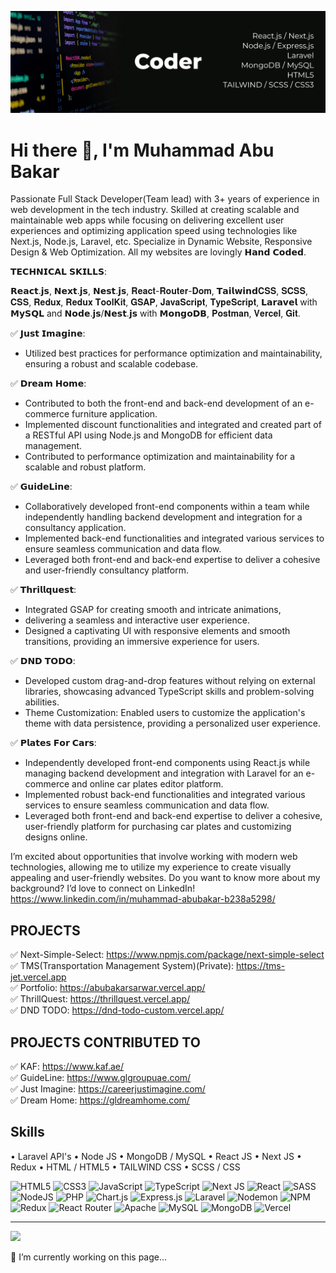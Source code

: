 ![Web App Developer](https://github.com/abubakar-sarwar/abubakar-sarwar/blob/main/banner.jpg)

# Hi there 👋, I'm Muhammad Abu Bakar
Passionate Full Stack Developer(Team lead) with 3+ years of experience in web development in the tech industry. Skilled at creating scalable and maintainable web apps while focusing on delivering excellent user experiences and optimizing application speed using technologies like Next.js, Node.js, Laravel, etc. Specialize in Dynamic Website, Responsive Design & Web Optimization. All my websites are lovingly 𝗛𝗮𝗻𝗱 𝗖𝗼𝗱𝗲𝗱.

𝗧𝗘𝗖𝗛𝗡𝗜𝗖𝗔𝗟 𝗦𝗞𝗜𝗟𝗟𝗦:<br/>
<p>
𝗥𝗲𝗮𝗰𝘁.𝗷𝘀, 𝗡𝗲𝘅𝘁.𝗷𝘀, 𝗡𝗲𝘀𝘁.𝗷𝘀, 𝐑𝐞𝐚𝐜𝐭-𝐑𝐨𝐮𝐭𝐞𝐫-𝐃𝐨𝐦, 𝗧𝗮𝗶𝗹𝘄𝗶𝗻𝗱𝐂𝐒𝐒, 𝐒𝐂𝐒𝐒, 𝐂𝐒𝐒, 𝐑𝐞𝐝𝐮𝐱, 𝐑𝐞𝐝𝐮𝐱 𝐓𝐨𝐨𝐥𝐊𝐢𝐭, 𝐆𝐒𝐀𝐏, 𝐉𝐚𝐯𝐚𝐒𝐜𝐫𝐢𝐩𝐭, 𝐓𝐲𝐩𝐞𝐒𝐜𝐫𝐢𝐩𝐭, 𝗟𝗮𝗿𝗮𝘃𝗲𝗹 with 𝗠𝘆𝗦𝗤𝗟 and 𝗡𝗼𝗱𝗲.𝗷𝘀/𝗡𝗲𝘀𝘁.𝗷𝘀 with 𝗠𝗼𝗻𝗴𝗼𝗗𝗕, 𝐏𝐨𝐬𝐭𝐦𝐚𝐧, 𝐕𝐞𝐫𝐜𝐞𝐥, 𝐆𝐢𝐭.
</p>
✅ 𝗝𝘂𝘀𝘁 𝗜𝗺𝗮𝗴𝗶𝗻𝗲:
<ul>
  <li>
	Utilized best practices for performance optimization and maintainability, ensuring a robust and scalable codebase.
  </li>
</ul>
✅ 𝗗𝗿𝗲𝗮𝗺 𝗛𝗼𝗺𝗲:
<ul>
  <li>
	Contributed to both the front-end and back-end development of an e-commerce furniture application.
  </li>
  <li>
	Implemented discount functionalities and integrated and created part of a RESTful API using Node.js and MongoDB for efficient data management.
  </li>
  <li>
	 Contributed to performance optimization and maintainability for a scalable and robust platform.
  </li>
</ul>
✅ 𝗚𝘂𝗶𝗱𝗲𝗟𝗶𝗻𝗲:
<ul>
  <li>
	Collaboratively developed front-end components within a team while independently handling backend development and integration for a consultancy application.
  </li>
  <li>
	Implemented back-end functionalities and integrated various services to ensure seamless communication and data flow.
  </li>
  <li>
	Leveraged both front-end and back-end expertise to deliver a cohesive and user-friendly consultancy platform.
  </li>
</ul>
✅ 𝗧𝗵𝗿𝗶𝗹𝗹𝗾𝘂𝗲𝘀𝘁:
<ul>
  <li>
	Integrated GSAP for creating smooth and intricate animations,
  </li>
  <li>
	delivering a seamless and interactive user experience.
  </li>
  <li>
	Designed a captivating UI with responsive elements and smooth transitions, providing an immersive experience for users.
  </li>
</ul>
✅ 𝗗𝗡𝗗 𝗧𝗢𝗗𝗢:
<ul>
  <li>
	Developed custom drag-and-drop features without relying on external libraries, showcasing advanced TypeScript skills and problem-solving abilities.
  </li>
  <li>
	Theme Customization: Enabled users to customize the application's theme with data persistence, providing a personalized user experience.
  </li>
</ul>
✅ 𝗣𝗹𝗮𝘁𝗲𝘀 𝗙𝗼𝗿 𝗖𝗮𝗿𝘀:
<ul>
  <li>
Independently developed front-end components using React.js while managing backend development and integration with Laravel for an e-commerce and online car plates editor platform.
  </li>
  <li>
Implemented robust back-end functionalities and integrated various services to ensure seamless communication and data flow.
  </li>
	<li>
Leveraged both front-end and back-end expertise to deliver a cohesive, user-friendly platform for purchasing car plates and customizing designs online.
	</li>
</ul>

I’m excited about opportunities that involve working with modern web technologies, allowing me to utilize my experience to create visually appealing and user-friendly websites.
Do you want to know more about my background? I’d love to connect on LinkedIn! https://www.linkedin.com/in/muhammad-abubakar-b238a5298/

## PROJECTS
✅ Next-Simple-Select: https://www.npmjs.com/package/next-simple-select<br/>
✅ TMS(Transportation Management System)(Private): https://tms-jet.vercel.app<br/>
✅ Portfolio: https://abubakarsarwar.vercel.app/<br/>
✅ ThrillQuest: https://thrillquest.vercel.app/<br/>
✅ DND TODO: https://dnd-todo-custom.vercel.app/<br/>

## PROJECTS CONTRIBUTED TO
✅ KAF: https://www.kaf.ae/<br/>
✅ GuideLine: https://www.glgroupuae.com/<br/>
✅ Just Imagine: https://careerjustimagine.com/<br/>
✅ Dream Home: https://gldreamhome.com/<br/>

## Skills
• Laravel API's • Node JS • MongoDB / MySQL • React JS • Next JS • Redux • HTML / HTML5 • TAILWIND CSS • SCSS / CSS

![HTML5](https://img.shields.io/badge/html5-%23E34F26.svg?style=for-the-badge&logo=html5&logoColor=white) ![CSS3](https://img.shields.io/badge/css3-%231572B6.svg?style=for-the-badge&logo=css3&logoColor=white) ![JavaScript](https://img.shields.io/badge/javascript-%23323330.svg?style=for-the-badge&logo=javascript&logoColor=%23F7DF1E) ![TypeScript](https://img.shields.io/badge/typescript-%23007ACC.svg?style=for-the-badge&logo=typescript&logoColor=white)  ![Next JS](https://img.shields.io/badge/Next-black?style=for-the-badge&logo=next.js&logoColor=white) ![React](https://img.shields.io/badge/react-%2320232a.svg?style=for-the-badge&logo=react&logoColor=%2361DAFB) ![SASS](https://img.shields.io/badge/SASS-hotpink.svg?style=for-the-badge&logo=SASS&logoColor=white) ![NodeJS](https://img.shields.io/badge/node.js-6DA55F?style=for-the-badge&logo=node.js&logoColor=white) ![PHP](https://img.shields.io/badge/php-%23777BB4.svg?style=for-the-badge&logo=php&logoColor=white) ![Chart.js](https://img.shields.io/badge/chart.js-F5788D.svg?style=for-the-badge&logo=chart.js&logoColor=white) ![Express.js](https://img.shields.io/badge/express.js-%23404d59.svg?style=for-the-badge&logo=express&logoColor=%2361DAFB) ![Laravel](https://img.shields.io/badge/laravel-%23FF2D20.svg?style=for-the-badge&logo=laravel&logoColor=white) ![Nodemon](https://img.shields.io/badge/NODEMON-%23323330.svg?style=for-the-badge&logo=nodemon&logoColor=%BBDEAD) ![NPM](https://img.shields.io/badge/NPM-%23CB3837.svg?style=for-the-badge&logo=npm&logoColor=white) ![Redux](https://img.shields.io/badge/redux-%23593d88.svg?style=for-the-badge&logo=redux&logoColor=white) ![React Router](https://img.shields.io/badge/React_Router-CA4245?style=for-the-badge&logo=react-router&logoColor=white) ![Apache](https://img.shields.io/badge/apache-%23D42029.svg?style=for-the-badge&logo=apache&logoColor=white) ![MySQL](https://img.shields.io/badge/mysql-%2300000f.svg?style=for-the-badge&logo=mysql&logoColor=white) ![MongoDB](https://img.shields.io/badge/MongoDB-%234ea94b.svg?style=for-the-badge&logo=mongodb&logoColor=white) ![Vercel](https://img.shields.io/badge/vercel-%23000000.svg?style=for-the-badge&logo=vercel&logoColor=white) 

---

[![](https://visitcount.itsvg.in/api?id=abubakar-sarwar&icon=0&color=0)](https://visitcount.itsvg.in)

🔭 I’m currently working on this page...
